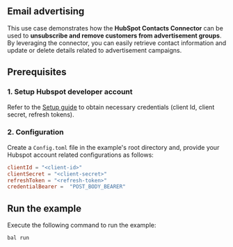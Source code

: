 ## Email advertising

This use case demonstrates how the **HubSpot Contacts Connector** can be used to **unsubscribe and remove customers from advertisement groups**. By leveraging the connector, you can easily retrieve contact information and update or delete details related to advertisement campaigns.

## Prerequisites

### 1. Setup Hubspot developer account

Refer to the [Setup guide](https://github.com/ballerina-platform/module-ballerinax-hubspot.crm.object.contacts/blob/main/README.md#setup-guide) to obtain necessary credentials (client Id, client secret, refresh tokens).

### 2. Configuration

Create a `Config.toml` file in the example's root directory and, provide your Hubspot account related configurations as follows:

```toml
clientId = "<client-id>"
clientSecret = "<client-secret>"
refreshToken = "<refresh-token>"
credentialBearer =  "POST_BODY_BEARER"
```

## Run the example

Execute the following command to run the example:

```bash
bal run
```